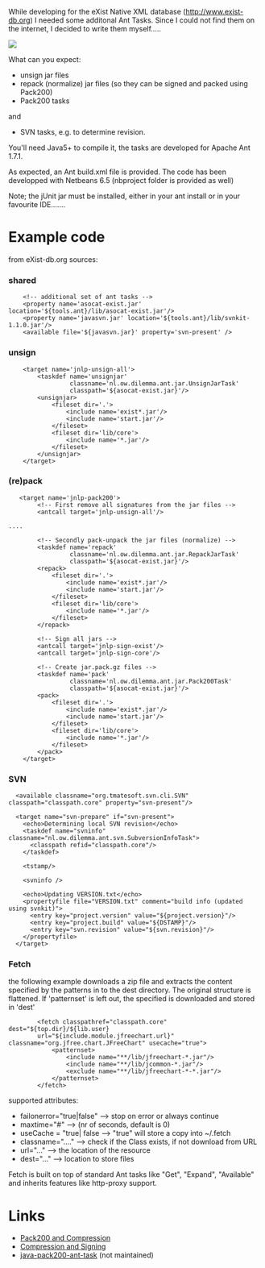 While developing for the eXist Native XML database (http://www.exist-db.org) I needed some additonal Ant Tasks. Since I could not find them on the internet, I decided to write them myself.....

[![](http://www.exist-db.org/logo.jpg)](http://www.exist-db.org/)

What can you expect:
  * unsign jar files
  * repack (normalize) jar files (so they can be signed and packed using Pack200)
  * Pack200 tasks

and

  * SVN tasks, e.g. to determine revision.

You'll need Java5+ to compile it, the tasks are developed for Apache Ant 1.7.1.

As expected, an Ant build.xml file is provided. The code has been developped with Netbeans 6.5 (nbproject folder is provided as well)

Note; the jUnit jar must be installed, either in your ant install or in your favourite IDE.......


# Example code #

from eXist-db.org sources:

### shared ###
```
    <!-- additional set of ant tasks -->
    <property name='asocat-exist.jar' location='${tools.ant}/lib/asocat-exist.jar'/>
    <property name='javasvn.jar' location='${tools.ant}/lib/svnkit-1.1.0.jar'/>
    <available file='${javasvn.jar}' property='svn-present' />
```

### unsign ###
```
    <target name='jnlp-unsign-all'>
        <taskdef name='unsignjar' 
                 classname='nl.ow.dilemma.ant.jar.UnsignJarTask' 
                 classpath='${asocat-exist.jar}'/>
        <unsignjar>
            <fileset dir='.'>
                <include name='exist*.jar'/>
                <include name='start.jar'/>
            </fileset>
            <fileset dir='lib/core'>
                <include name='*.jar'/>
            </fileset>
        </unsignjar>
    </target>
```

### (re)pack ###
```
   <target name='jnlp-pack200'>
        <!-- First remove all signatures from the jar files -->
        <antcall target='jnlp-unsign-all'/>

....
        
        <!-- Secondly pack-unpack the jar files (normalize) -->
        <taskdef name='repack' 
                 classname='nl.ow.dilemma.ant.jar.RepackJarTask' 
                 classpath='${asocat-exist.jar}'/>
        <repack>
            <fileset dir='.'>
                <include name='exist*.jar'/>
                <include name='start.jar'/>
            </fileset>
            <fileset dir='lib/core'>
                <include name='*.jar'/>
            </fileset>
        </repack>
        
        <!-- Sign all jars -->
        <antcall target='jnlp-sign-exist'/>
        <antcall target='jnlp-sign-core'/>
        
        <!-- Create jar.pack.gz files -->
        <taskdef name='pack' 
                 classname='nl.ow.dilemma.ant.jar.Pack200Task' 
                 classpath='${asocat-exist.jar}'/>
        <pack>
            <fileset dir='.'>
                <include name='exist*.jar'/>
                <include name='start.jar'/>
            </fileset>
            <fileset dir='lib/core'>
                <include name='*.jar'/>
            </fileset>
        </pack>
    </target> 
```

### SVN ###
```
  <available classname="org.tmatesoft.svn.cli.SVN" classpath="classpath.core" property="svn-present"/>

  <target name="svn-prepare" if="svn-present">
    <echo>Determining local SVN revision</echo>
    <taskdef name="svninfo" classname="nl.ow.dilemma.ant.svn.SubversionInfoTask">
      <classpath refid="classpath.core"/>
    </taskdef>

    <tstamp/>

    <svninfo />

    <echo>Updating VERSION.txt</echo>
    <propertyfile file="VERSION.txt" comment="build info (updated using svnkit)">
      <entry key="project.version" value="${project.version}"/>
      <entry key="project.build" value="${DSTAMP}"/>
      <entry key="svn.revision" value="${svn.revision}"/>
    </propertyfile>
  </target>

```

### Fetch ###

the following example downloads a zip file and extracts the content specified by the patterns in to the dest directory. The original structure is flattened.
If 'patternset' is left out, the specified is downloaded and stored in 'dest'

```
        <fetch classpathref="classpath.core" dest="${top.dir}/${lib.user}
		url="${include.module.jfreechart.url}" classname="org.jfree.chart.JFreeChart" usecache="true">
            <patternset>
                <include name="**/lib/jfreechart-*.jar"/>
                <include name="**/lib/jcommon-*.jar"/>
                <exclude name="**/lib/jfreechart-*-*.jar"/>
            </patternset>
        </fetch>
```

supported attributes:
  * failonerror="true|false" --> stop on error or always continue
  * maxtime="#"  --> (nr of seconds, default is 0)
  * useCache = "true| false --> "true" will store a copy into ~/.fetch
  * classname="...." --> check if the Class exists, if not download from URL
  * url="..."  --> the location of the resource
  * dest="..." --> location to store files


Fetch is built on top of standard Ant tasks like "Get", "Expand", "Available" and inherits features like http-proxy support.


# Links #
  * [Pack200 and Compression](http://java.sun.com/j2se/1.5.0/docs/guide/deployment/deployment-guide/pack200.html)
  * [Compression and Signing](http://wiki.eclipse.org/index.php/Pack200#Compression_and_Signing)
  * [java-pack200-ant-task](https://java-pack200-ant-task.dev.java.net/) (not maintained)